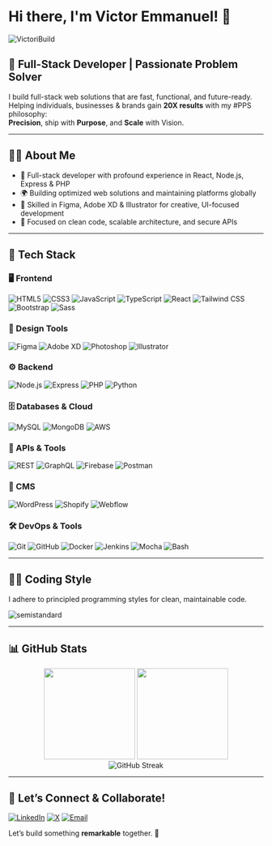 # Hi there, I'm Victor Emmanuel! 👋

<p align="left">
  <img src="https://komarev.com/ghpvc/?username=VictoriBuild&label=Profile%20views&color=0e75b6&style=flat" alt="VictoriBuild" />
</p>

## 🚀 Full-Stack Developer | Passionate Problem Solver

I build full-stack web solutions that are fast, functional, and future-ready.  
Helping individuals, businesses & brands gain **20X results** with my #PPS philosophy:  
**Precision**, ship with **Purpose**, and **Scale** with Vision.

---

## 👨‍💻 About Me
- 💼 Full-stack developer with profound experience in React, Node.js, Express & PHP
- 🌍 Building optimized web solutions and maintaining platforms globally
- 🎨 Skilled in Figma, Adobe XD & Illustrator for creative, UI-focused development
- 🔐 Focused on clean code, scalable architecture, and secure APIs

---

## 🧰 Tech Stack

### 🖥️ Frontend
![HTML5](https://img.shields.io/badge/-HTML5-E34F26?style=flat-square&logo=html5&logoColor=white)
![CSS3](https://img.shields.io/badge/-CSS3-1572B6?style=flat-square&logo=css3&logoColor=white)
![JavaScript](https://img.shields.io/badge/-JavaScript-F7DF1E?style=flat-square&logo=javascript&logoColor=black)
![TypeScript](https://img.shields.io/badge/-TypeScript-3178C6?style=flat-square&logo=typescript&logoColor=white)
![React](https://img.shields.io/badge/-React-61DAFB?style=flat-square&logo=react&logoColor=black)
![Tailwind CSS](https://img.shields.io/badge/-TailwindCSS-38B2AC?style=flat-square&logo=tailwind-css&logoColor=white)
![Bootstrap](https://img.shields.io/badge/-Bootstrap-7952B3?style=flat-square&logo=bootstrap&logoColor=white)
![Sass](https://img.shields.io/badge/-Sass-CC6699?style=flat-square&logo=sass&logoColor=white)

### 🎨 Design Tools
![Figma](https://img.shields.io/badge/-Figma-F24E1E?style=flat-square&logo=figma&logoColor=white)
![Adobe XD](https://img.shields.io/badge/-Adobe%20XD-FF61F6?style=flat-square&logo=adobe-xd&logoColor=white)
![Photoshop](https://img.shields.io/badge/-Photoshop-31A8FF?style=flat-square&logo=adobe-photoshop&logoColor=white)
![Illustrator](https://img.shields.io/badge/-Illustrator-FF9A00?style=flat-square&logo=adobe-illustrator&logoColor=white)

### ⚙️ Backend
![Node.js](https://img.shields.io/badge/-Node.js-339933?style=flat-square&logo=node.js&logoColor=white)
![Express](https://img.shields.io/badge/-Express-000000?style=flat-square&logo=express&logoColor=white)
![PHP](https://img.shields.io/badge/-PHP-777BB4?style=flat-square&logo=php&logoColor=white)
![Python](https://img.shields.io/badge/-Python-3776AB?style=flat-square&logo=python&logoColor=white)

### 🗄️ Databases & Cloud
![MySQL](https://img.shields.io/badge/-MySQL-4479A1?style=flat-square&logo=mysql&logoColor=white)
![MongoDB](https://img.shields.io/badge/-MongoDB-47A248?style=flat-square&logo=mongodb&logoColor=white)
![AWS](https://img.shields.io/badge/-AWS-232F3E?style=flat-square&logo=amazon-aws&logoColor=white)

### 🔌 APIs & Tools
![REST](https://img.shields.io/badge/-REST-000000?style=flat-square&logo=rest&logoColor=white)
![GraphQL](https://img.shields.io/badge/-GraphQL-E10098?style=flat-square&logo=graphql&logoColor=white)
![Firebase](https://img.shields.io/badge/-Firebase-FFCA28?style=flat-square&logo=firebase&logoColor=black)
![Postman](https://img.shields.io/badge/-Postman-FF6C37?style=flat-square&logo=postman&logoColor=white)

### 🧩 CMS
![WordPress](https://img.shields.io/badge/-WordPress-21759B?style=flat-square&logo=wordpress&logoColor=white)
![Shopify](https://img.shields.io/badge/-Shopify-7AB55C?style=flat-square&logo=shopify&logoColor=white)
![Webflow](https://img.shields.io/badge/-Webflow-4353FF?style=flat-square&logo=webflow&logoColor=white)

### 🛠️ DevOps & Tools
![Git](https://img.shields.io/badge/-Git-F05032?style=flat-square&logo=git&logoColor=white)
![GitHub](https://img.shields.io/badge/-GitHub-181717?style=flat-square&logo=github)
![Docker](https://img.shields.io/badge/-Docker-2496ED?style=flat-square&logo=docker&logoColor=white)
![Jenkins](https://img.shields.io/badge/-Jenkins-D24939?style=flat-square&logo=jenkins&logoColor=white)
![Mocha](https://img.shields.io/badge/-Mocha-8D6748?style=flat-square&logo=mocha&logoColor=white)
![Bash](https://img.shields.io/badge/-Bash-4EAA25?style=flat-square&logo=gnu-bash&logoColor=white)

---

## 👨‍💻 Coding Style
I adhere to principled programming styles for clean, maintainable code.

![semistandard](https://img.shields.io/badge/code%20style-semistsandard-ffb13b?style=flat-square&logo=semistandard&logoColor=white)

---

## 📊 GitHub Stats

<div align="center">
  <img height="180em" src="https://github-readme-stats.vercel.app/api?username=VictoriBuild&show_icons=true&theme=dracula&include_all_commits=true&count_private=true"/>
  <img height="180em" src="https://github-readme-stats.vercel.app/api/top-langs/?username=VictoriBuild&layout=compact&langs_count=7&theme=dracula"/>
</div>

<div align="center">
  <img src="https://streak-stats.demolab.com?user=VictoriBuild&theme=dracula" alt="GitHub Streak" />
</div>

---

## 🤝 Let’s Connect & Collaborate!

[![LinkedIn](https://img.shields.io/badge/-Victor%20Emmanuel-0077B5?style=flat-square&logo=linkedin&logoColor=white)](https://www.linkedin.com/in/VictoriBuild)
[![X](https://img.shields.io/badge/-@VictorIBuild-000000?style=flat-square&logo=x&logoColor=white)](https://x.com/VictorIBuild)
[![Email](https://img.shields.io/badge/-vic@viralmaxmedia.org-D14836?style=flat-square&logo=Gmail&logoColor=white)](mailto:vic@viralmaxmedia.org)

Let’s build something **remarkable** together. 🚀
